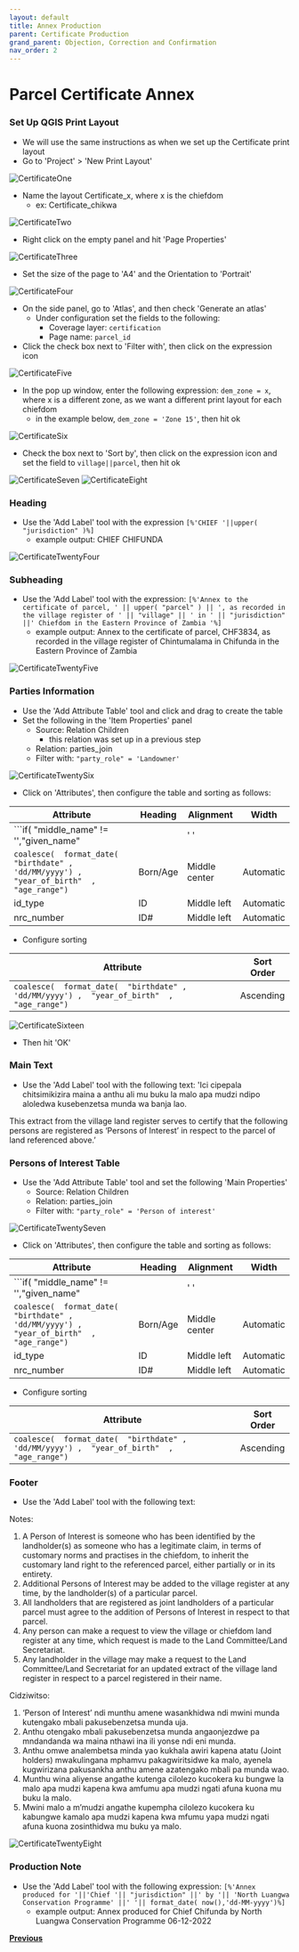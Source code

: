 ```yaml
---
layout: default
title: Annex Production
parent: Certificate Production
grand_parent: Objection, Correction and Confirmation
nav_order: 2
---
```

# Parcel Certificate Annex

### Set Up QGIS Print Layout
- We will use the same instructions as when we set up the Certificate print layout
- Go to 'Project' > 'New Print Layout'

![CertificateOne](CertificateAssets/CertificateOne.png)
- Name the layout Certificate_x, where x is the chiefdom
    - ex: Certificate_chikwa

![CertificateTwo](CertificateAssets/CertificateTwo.png)
- Right click on the empty panel and hit 'Page Properties'

![CertificateThree](CertificateAssets/CertificateThree.png)
- Set the size of the page to 'A4' and the Orientation to 'Portrait'

![CertificateFour](CertificateAssets/CertificateFour.png)
- On the side panel, go to 'Atlas', and then check 'Generate an atlas'
    - Under configuration set the fields to the following:
        - Coverage layer: `certification`
        - Page name: `parcel_id`
- Click the check box next to 'Filter with', then click on the expression icon

![CertificateFive](CertificateAssets/CertificateFive.png)
- In the pop up window, enter the following expression: `dem_zone = x`, where x is a different zone, as we want a different print layout for each chiefdom
    - in the example below, `dem_zone = 'Zone 15'`, then hit ok

![CertificateSix](CertificateAssets/CertificateSix.png)
- Check the box next to 'Sort by', then click on the expression icon and set the field to `village||parcel`, then hit ok

![CertificateSeven](CertificateAssets/CertificateSeven.png)
![CertificateEight](CertificateAssets/CertificateEight.png)

### Heading
- Use the 'Add Label' tool with the expression ``` [%'CHIEF '||upper( "jurisdiction" )%] ```
    - example output: CHIEF CHIFUNDA

![CertificateTwentyFour](CertificateAssets/CertificateTwentyFour.png)

### Subheading
- Use the 'Add Label' tool with the expression: ``` [%'Annex to the certificate of parcel, ' || upper( "parcel" ) || ', as recorded in the village register of ' || "village" || ' in ' || "jurisdiction" ||' Chiefdom in the Eastern Province of Zambia '%] ```
    - example output: Annex to the certificate of parcel, CHF3834, as recorded in the village register of Chintumalama in Chifunda in the Eastern Province of Zambia

![CertificateTwentyFive](CertificateAssets/CertificateTwentyFive.png)

### Parties Information
- Use the 'Add Attribute Table' tool and click and drag to create the table
- Set the following in the 'Item Properties' panel
    - Source: Relation Children
        - this relation was set up in a previous step
    - Relation: parties_join
    - Filter with: ``` "party_role" = 'Landowner' ```

![CertificateTwentySix](CertificateAssets/CertificateTwentySix.png)
- Click on 'Attributes', then configure the table and sorting as follows:


| Attribute | Heading | Alignment | Width |
| --- | --- | --- | --- |
| ```if( "middle_name" != '',"given_name" ||' '||  "middle_name"  || ' '||  "family_name", "given_name"  || ' ' ||  "family_name" )``` | Name | Middle left | 55.00 mm |
| ```coalesce(  format_date(  "birthdate" , 'dd/MM/yyyy') ,  "year_of_birth"  ,   "age_range")``` | Born/Age | Middle center | Automatic |
| id_type | ID | Middle left | Automatic |
| nrc_number | ID# | Middle left | Automatic |

- Configure sorting

| Attribute | Sort Order |
| --- | --- |
| ```coalesce(  format_date(  "birthdate" , 'dd/MM/yyyy') ,  "year_of_birth"  ,   "age_range")``` | Ascending |

![CertificateSixteen](CertificateAssets/CertificateSixteen.png)
- Then hit 'OK'

### Main Text
- Use the 'Add Label' tool with the following text:
'Ici cipepala chitsimikizira maina a anthu ali mu buku la malo apa mudzi ndipo aloledwa kusebenzetsa munda wa banja lao.

This extract from the village land register serves to certify that the following persons are registered as ‘Persons of Interest’ in respect to the parcel of land referenced above.’

### Persons of Interest Table
- Use the 'Add Attribute Table' tool and set the following 'Main Properties'
    - Source: Relation Children
    - Relation: parties_join
    - Filter with: ``` "party_role" = 'Person of interest' ```

![CertificateTwentySeven](CertificateAssets/CertificateTwentySeven.png)
- Click on 'Attributes', then configure the table and sorting as follows:


| Attribute | Heading | Alignment | Width |
| --- | --- | --- | --- |
| ```if( "middle_name" != '',"given_name" ||' '||  "middle_name"  || ' '||  "family_name", "given_name"  || ' ' ||  "family_name" )``` | Name | Middle left | 55.00 mm |
| ```coalesce(  format_date(  "birthdate" , 'dd/MM/yyyy') ,  "year_of_birth"  ,   "age_range")``` | Born/Age | Middle center | Automatic |
| id_type | ID | Middle left | Automatic |
| nrc_number | ID# | Middle left | Automatic |

- Configure sorting

| Attribute | Sort Order |
| --- | --- |
| ```coalesce(  format_date(  "birthdate" , 'dd/MM/yyyy') ,  "year_of_birth"  ,   "age_range")``` | Ascending |

### Footer
- Use the 'Add Label' tool with the following text:


Notes:
1. A Person of Interest is someone who has been identified by the landholder(s) as someone who has a legitimate claim, in terms of customary norms and practises in the chiefdom, to inherit the customary land right to the referenced parcel, either partially or in its entirety.
2. Additional Persons of Interest may be added to the village register at any time, by the landholder(s) of a particular parcel.
3. All landholders that are registered as joint landholders of a particular parcel must agree to the addition of Persons of Interest in respect to that parcel.
4. Any person can make a request to view the village or chiefdom land register at any time, which request is made to the Land Committee/Land Secretariat.
5. Any landholder in the village may make a request to the Land Committee/Land Secretariat for an updated extract of the village land register in respect to a parcel registered in their name.

Cidziwitso:
1. ‘Person of Interest’ ndi munthu amene wasankhidwa ndi mwini munda kutengako mbali pakusebenzetsa munda uja.
2. Anthu otengako mbali pakusebenzetsa munda angaonjezdwe pa mndandanda wa maina nthawi ina ili yonse ndi eni munda.
3. Anthu omwe analembetsa minda yao kukhala awiri kapena atatu (Joint holders) mwakulingana mphamvu pakagwiritsidwe ka malo, ayenela kugwirizana pakusankha anthu amene azatengako mbali pa munda wao.
4. Munthu wina aliyense angathe kutenga cilolezo kucokera ku bungwe la malo apa mudzi kapena kwa amfumu apa mudzi ngati afuna kuona mu buku la malo.
5. Mwini malo a m’mudzi angathe kupempha cilolezo kucokera ku kabungwe kamalo apa mudzi kapena kwa mfumu yapa mudzi ngati afuna kuona zosinthidwa mu buku ya malo.

![CertificateTwentyEight](CertificateAssets/CertificateTwentyEight.png)

### Production Note
- Use the 'Add Label' tool with the following expression: ``` [%'Annex produced for '||'Chief '|| "jurisdiction" ||' by '|| 'North Luangwa Conservation Programme' ||' '|| format_date( now(),'dd-MM-yyyy')%] ```
    - example output: Annex produced for Chief Chifunda by North Luangwa Conservation Programme 06-12-2022



**[Previous](Main_Certificate.html)**
